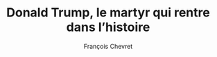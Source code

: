 ---
layout: post
title: Donald Trump, le martyr qui rentre dans l’histoire
link: https://www.grapheine.com/divers/donald-trump-semiologie-image
author: François Chevret
published_date: 16/07/2024
description: Il y a un an à Nanterre, un adolescent de 17 ans était tué par la police à l’occasion d’un contrôle routier. Quelques heures plus tard, une capture vidéo allait mettre le pays à feu et à sang pour plusieurs jours. Tout le monde découvrait, sidéré, qu’une image pouvait avoir une puissance inattendue. Ce week-end, c’est à l’échelle de la planète que la déflagration a eu lieu, une image est entrée dans l’histoire en bouleversant potentiellement l’élection présidentielle de l’automne prochain. Elle s’est retrouvée à la une de nombreux quotidiens internationaux. Donald Trump, le visage ensanglanté, lève le poing et semble proclamer “Je suis vivant, battez-vous !”.
language: fr
categories: 
   - Liens
tags: 
   - graphisme
   - politique
og-tags: "graphisme, politique"
permalink: /:categories/:year/:month/:day/:title/
---